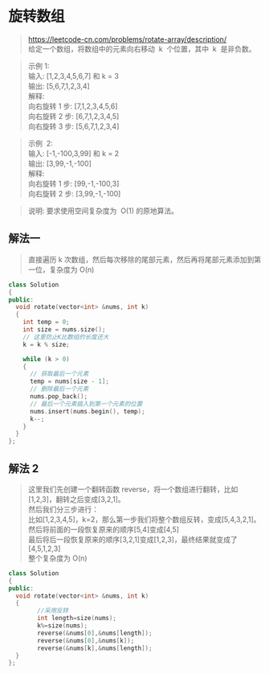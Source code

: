 # 旋转数组

> https://leetcode-cn.com/problems/rotate-array/description/  
> 给定一个数组，将数组中的元素向右移动  k  个位置，其中  k  是非负数。

> 示例 1:  
> 输入: [1,2,3,4,5,6,7] 和 k = 3  
> 输出: [5,6,7,1,2,3,4]  
> 解释:  
> 向右旋转 1 步: [7,1,2,3,4,5,6]  
> 向右旋转 2 步: [6,7,1,2,3,4,5]  
> 向右旋转 3 步: [5,6,7,1,2,3,4]

> 示例  2:  
> 输入: [-1,-100,3,99] 和 k = 2  
> 输出: [3,99,-1,-100]  
> 解释:  
> 向右旋转 1 步: [99,-1,-100,3]  
> 向右旋转 2 步: [3,99,-1,-100]

> 说明: 要求使用空间复杂度为  O(1) 的原地算法。

## 解法一

> 直接遍历 k 次数组，然后每次移除的尾部元素，然后再将尾部元素添加到第一位，复杂度为 O(n)

```c++
class Solution
{
public:
  void rotate(vector<int> &nums, int k)
  {
    int temp = 0;
    int size = nums.size();
    // 这里防止K比数组的长度还大
    k = k % size;

    while (k > 0)
    {
      // 获取最后一个元素
      temp = nums[size - 1];
      // 删除最后一个元素
      nums.pop_back();
      // 最后一个元素插入到第一个元素的位置
      nums.insert(nums.begin(), temp);
      k--;
    }
  }
};
```

## 解法 2

> 这里我们先创建一个翻转函数 reverse，将一个数组进行翻转，比如[1,2,3]，翻转之后变成[3,2,1]。  
> 然后我们分三步进行：  
> 比如[1,2,3,4,5]，k=2，那么第一步我们将整个数组反转，变成[5,4,3,2,1]。  
> 然后将前面的一段恢复原来的顺序[5,4]变成[4,5]  
> 最后将后一段恢复原来的顺序[3,2,1]变成[1,2,3]，最终结果就变成了[4,5,1,2,3]  
> 整个复杂度为 O(n)

```c++
class Solution
{
public:
  void rotate(vector<int> &nums, int k)
  {
        //采用反转
        int length=size(nums);
        k%=size(nums);
        reverse(&nums[0],&nums[length]);
        reverse(&nums[0],&nums[k]);
        reverse(&nums[k],&nums[length]);
  }
};
```
